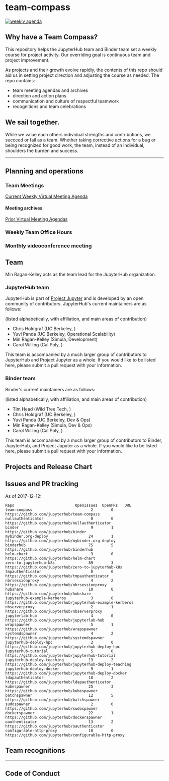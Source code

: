 # team-compass

[![weekly agenda](https://img.shields.io/badge/agenda-this%20week-blue.svg)](https://hackmd.io/MYNgpgHATAZgrAIwLQAYCMwAsTNhRJAThBQGYkoATEw0gQxgkroHYg==?view)

## Why have a Team Compass?

This repository helps the JupyterHub team and Binder team set a weekly
course for project activity. Our overriding goal is continuous team and
project improvement.

As projects and their growth evolve rapidly, the contents of this repo
should aid us in setting project direction and adjusting the course as
needed. The repo contains:

- team meeting agendas and archives
- direction and action plans
- communication and culture of respectful teamwork
- recognitions and team celebrations

## We sail together.

While we value each others individual strengths and contributions, we succeed
or fail as a team. Whether taking corrective actions for a bug or being
recognized for good work, the team, instead of an individual, shoulders
the burden and success.

---

## Planning and operations

### Team Meetings

[Current Weekly Virtual Meeting Agenda](https://hackmd.io/MYNgpgHATAZgrAIwLQAYCMwAsTNhRJAThBQGYkoATEw0gQxgkroHYg==?view)

#### Meeting archives

[Prior Virtual Meeting Agendas]()

### Weekly Team Office Hours

### Monthly videoconference meeting

## Team

Min Ragan-Kelley acts as the team lead for the JupyterHub organization.

### JupyterHub team

JupyterHub is part of [Project Jupyter](http://jupyter.org/) and is developed
by an open community of contributors. JupyterHub's current maintainers are
as follows:

(listed alphabetically, with affiliation, and main areas of contribution)

- Chris Holdgraf (UC Berkeley, )
- Yuvi Panda (UC Berkeley, Operational Scalability)
- Min Ragan-Kelley (Simula, Development)
- Carol Willing (Cal Poly, )


This team is accompanied by a much larger group of contributors to JupyterHub
and Project Jupyter as a whole. If you would like to be listed here, please
submit a pull request with your information.

### Binder team

Binder's current maintainers are as follows:

(listed alphabetically, with affiliation, and main areas of contribution)

- Tim Head (Wild Tree Tech, )
- Chris Holdgraf (UC Berkeley, )
- Yuvi Panda (UC Berkeley, Dev & Ops)
- Min Ragan-Kelley (Simula, Dev & Ops)
- Carol Willing (Cal Poly, )


This team is accompanied by a much larger group of contributors to Binder,
JupyterHub, and Project Jupyter as a whole. If you would like to be listed
here, please submit a pull request with your information.

## Projects and Release Chart

## Issues and PR tracking

As of 2017-12-12:

```
Repo                           OpenIssues  OpenPRs   URL
team-compass                          2        0     https://github.com/jupyterhub/team-compass
nullauthenticator                     0        0     https://github.com/jupyterhub/nullauthenticator
binder                                9        1     https://github.com/jupyterhub/binder
mybinder.org-deploy                  24        1     https://github.com/jupyterhub/mybinder.org-deploy
binderhub                            75        5     https://github.com/jupyterhub/binderhub
helm-chart                            3        0     https://github.com/jupyterhub/helm-chart
zero-to-jupyterhub-k8s               89        3     https://github.com/jupyterhub/zero-to-jupyterhub-k8s
tmpauthenticator                      0        0     https://github.com/jupyterhub/tmpauthenticator
nbrsessionproxy                       4        2     https://github.com/jupyterhub/nbrsessionproxy
hubshare                             10        0     https://github.com/jupyterhub/hubshare
jupyterhub-example-kerberos           3        0     https://github.com/jupyterhub/jupyterhub-example-kerberos
nbserverproxy                         2        1     https://github.com/jupyterhub/nbserverproxy
jupyterlab-hub                        4        0     https://github.com/jupyterhub/jupyterlab-hub
wrapspawner                           5        1     https://github.com/jupyterhub/wrapspawner
systemdspawner                        4        2     https://github.com/jupyterhub/systemdspawner
jupyterhub-deploy-hpc                 2        0     https://github.com/jupyterhub/jupyterhub-deploy-hpc
jupyterhub-tutorial                   5        0     https://github.com/jupyterhub/jupyterhub-tutorial
jupyterhub-deploy-teaching           13        2     https://github.com/jupyterhub/jupyterhub-deploy-teaching
jupyterhub-deploy-docker              9        1     https://github.com/jupyterhub/jupyterhub-deploy-docker
ldapauthenticator                    18        2     https://github.com/jupyterhub/ldapauthenticator
kubespawner                          25        3     https://github.com/jupyterhub/kubespawner
batchspawner                         12        5     https://github.com/jupyterhub/batchspawner
sudospawner                           2        0     https://github.com/jupyterhub/sudospawner
dockerspawner                        22        1     https://github.com/jupyterhub/dockerspawner
oauthenticator                       13        2     https://github.com/jupyterhub/oauthenticator
configurable-http-proxy              10        0     https://github.com/jupyterhub/configurable-http-proxy
```
## Team recognitions

---

## Code of Conduct

